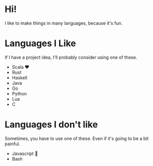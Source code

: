 # Hi!

I like to make things in many languages, because it's fun.

# Languages I Like

If I have a project idea, I'll probably consider using one of these.

 - Scala ❤️
 - Rust
 - Haskell
 - Java
 - Go
 - Python
 - Lua
 - C

# Languages I don't like

Sometimes, you have to use one of these. 
Even if it's going to be a bit painful.

 - Javascript 💩
 - Bash
